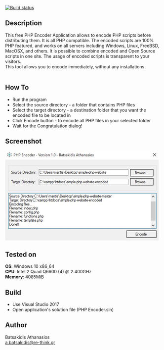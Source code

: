 [![Build status](https://ci.appveyor.com/api/projects/status/54vawfod3wvgrrd9?svg=true)](https://ci.appveyor.com/project/abatsakidis/php-encoder)

## Description ##

This free PHP Encoder Application allows to encode PHP scripts before distributing them. It is all PHP compatible. The encoded scripts are 100% PHP featured, and works on all servers including Windows, Linux, FreeBSD, MacOSX, and others. It is possible to combine encoded and Open Source scripts in one site. The usage of encoded scripts is transparent to your visitors.
<br>
This tool allows you to encode immediately, without any installations.<br>
<br>

## How To ##

* Run the program
* Select the source directory - a folder that contains PHP files
* Select the target directory - a destination folder that you want the encoded file to be located in
* Click Encode button - to encode all PHP files in your selected folder
* Wait for the Congratulation dialog!

## Screenshot

![Alt text](/Screenshot/screen.jpg?raw=true "Php Encoder")

## Tested on ##

**OS**: Windows 10 x86_64 <br>
**CPU**: Intel 2 Quad Q6600 (4) @ 2.400GHz <br>
**Memory**: 4085MiB <br>

## Build ##

* Use Visual Studio 2017<br>
* Open application's solution file (PHP Encoder.sln)<br>

## Author ##

Batsakidis Athanasios<br>
a.batsakidis@re-think.gr